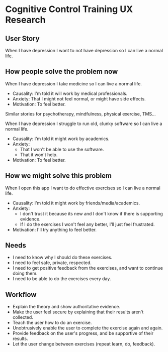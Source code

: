 # Cognitive Control Training UX Research
## User Story
When I have depression I want to not have depression so I can live a normal life.

## How people solve the problem now
When I have depression I take medicine so I can live a normal life.
- Causality: I'm told it will work by medical professionals.
- Anxiety: That I might not feel normal, or might have side effects.
- Motivation: To feel better.

Similar stories for psychotherapy, mindfulness, physical exercise, TMS...

When I have depression I struggle to run old, clunky software so I can live a normal life.
- Causality: I'm told it might work by academics.
- Anxiety:
  - That I won't be able to use the software.
  - That it won't help.
- Motivation: To feel better.

## How we might solve this problem
When I open this app I want to do effective exercises so I can live a normal life.
- Causality: I'm told it might work by friends/media/academics.
- Anxiety:
  - I don't trust it because its new and I don't know if there is supporting evidence.
  - If I do the exercises I won't feel any better, I'll just feel frustrated.
- Motivation: I'll try anything to feel better.

## Needs
- I need to know why I should do these exercises.
- I need to feel safe, private, respected.
- I need to get positive feedback from the exercises, and want to continue doing them.
- I need to be able to do the exercises every day.

## Workflow
- Explain the theory and show authoritative evidence.
- Make the user feel secure by explaining that their results aren't collected.
- Teach the user how to do an exercise.
- Unobtrusively enable the user to complete the exercise again and again.
- Provide feedback on the user's progress, and be supportive of their results.
- Let the user change between exercises (repeat learn, do, feedback).
